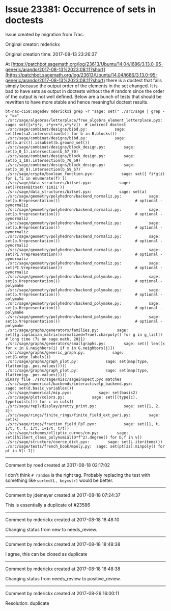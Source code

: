 # Issue 23381: Occurrence of sets in doctests

Issue created by migration from Trac.

Original creator: mderickx

Original creation time: 2017-08-13 23:26:37

At [https://patchbot.sagemath.org/log/23613/Ubuntu/14.04/i686/3.13.0-95-generic/arando/2017-08-13%2023:08:11?short](https://patchbot.sagemath.org/log/23613/Ubuntu/14.04/i686/3.13.0-95-generic/arando/2017-08-13%2023:08:11?short)
there is a doctest that fails simply because the output order of the elements in the set changed. It is bad to have sets as output in doctests without the # random since the order of the output is not well defined. Below are a bunch of tests that should be rewritten to have more stable and hence meaningful doctest results.


```
bt-nac-c158:sagedev mderickx$ grep -r "sage: set(" ./src/sage | grep -v "=="
./src/sage/algebras/letterplace/free_algebra_element_letterplace.pyx:            sage: set([x*y*z, z*y+x*z,x*y*z])  # indirect doctest
./src/sage/combinat/designs/bibd.py:            sage: set(len(sa2.intersection(b)) for b in B.blocks())
./src/sage/combinat/designs/bibd.py:            sage: set(b.arc()).issubset(b.ground_set())
./src/sage/combinat/designs/block_design.py:        sage: set(b_0_1).intersection(b_57_70)
./src/sage/combinat/designs/block_design.py:        sage: set(b_1_10).intersection(b_70_59)
./src/sage/combinat/designs/block_design.py:        sage: set(b_10_0).intersection(b_59_57)
./src/sage/crypto/boolean_function.pyx:            sage: set([ fi*g(i) for i,fi in enumerate(f) ])
./src/sage/data_structures/bitset.pyx:            sage: set(FrozenBitset('11011'))
./src/sage/data_structures/bitset.pyx:            sage: set(a)
./src/sage/geometry/polyhedron/backend_normaliz.py:            sage: set(p.Hrepresentation())                                 # optional - pynormaliz
./src/sage/geometry/polyhedron/backend_normaliz.py:            sage: set(p.Vrepresentation())                                 # optional - pynormaliz
./src/sage/geometry/polyhedron/backend_normaliz.py:            sage: set(p.Hrepresentation())                                 # optional - pynormaliz
./src/sage/geometry/polyhedron/backend_normaliz.py:            sage: set(p.Vrepresentation())                                 # optional - pynormaliz
./src/sage/geometry/polyhedron/backend_normaliz.py:            sage: set(PI.Vrepresentation())                                # optional - pynormaliz
./src/sage/geometry/polyhedron/backend_normaliz.py:            sage: set(PI.Vrepresentation())                                # optional - pynormaliz
./src/sage/geometry/polyhedron/backend_polymake.py:            sage: set(p.Hrepresentation())                                 # optional - polymake
./src/sage/geometry/polyhedron/backend_polymake.py:            sage: set(p.Vrepresentation())                                 # optional - polymake
./src/sage/geometry/polyhedron/backend_polymake.py:            sage: set(p.Hrepresentation())                                 # optional - polymake
./src/sage/geometry/polyhedron/backend_polymake.py:            sage: set(p.Vrepresentation())                                 # optional - polymake
./src/sage/graphs/generators/families.py:        sage: set([g.laplacian_matrix(normalized=True).charpoly() for g in g_list])  # long time (7s on sage.math, 2011)
./src/sage/graphs/generators/smallgraphs.py:        sage: set([ len([x for x in G.neighbors(i) if x in G.neighbors(j)])
./src/sage/graphs/generic_graph.py:            sage: set(G.edge_labels())
./src/sage/graphs/graph_plot.py:            sage: set(map(type, flatten(gp._pos.values())))
./src/sage/graphs/graph_plot.py:            sage: set(map(type, flatten(gp._pos.values())))
Binary file ./src/sage/misc/sageinspect.pyc matches
./src/sage/numerical/backends/interactivelp_backend.pyx:            sage: set(d.basic_variables())
./src/sage/numerical/mip.pyx:            sage: set(basis2)
./src/sage/plot/colors.py:            sage: set([(type(c), type(cols[c])) for c in cols])
./src/sage/repl/display/pretty_print.py:            sage: set({1, 2, 3})
./src/sage/rings/finite_rings/finite_field_ext_pari.py:        sage: set(k)
./src/sage/rings/fraction_field_FpT.pyx:            sage: set([1, t, 1/t, t, t, 1/t, 1+1/t, t/t])
./src/sage/schemes/elliptic_curves/cm.py:        sage: set([hilbert_class_polynomial(D*f^2).degree() for D,f in v])
./src/sage/structure/coerce_dict.pyx:        sage: set(L.iteritems())
./src/sage/tests/french_book/mpoly.py:  sage: set(pt[zz].minpoly() for pt in V[:-1])
```



---

Comment by roed created at 2017-08-18 02:17:02

I don't think `# random` is the right tag.  Probably replacing the test with something like `sorted(L, key=str)` would be better.


---

Comment by jdemeyer created at 2017-08-18 07:24:37

This is essentially a duplicate of #23586


---

Comment by mderickx created at 2017-08-18 18:48:10

Changing status from new to needs_review.


---

Comment by mderickx created at 2017-08-18 18:48:38

I agree, this can be closed as duplicate


---

Comment by mderickx created at 2017-08-18 18:48:38

Changing status from needs_review to positive_review.


---

Comment by mderickx created at 2017-08-29 16:00:11

Resolution: duplicate
